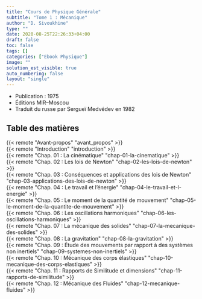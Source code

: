 ```yaml
---
title: "Cours de Physique Générale"
subtitle: "Tome 1 : Mécanique"
author: "D. Sivoukhine"
type: ""
date: 2020-08-25T22:26:33+04:00
draft: false
toc: false
tags: []
categories: ["Ebook Physique"]
image: ""
solution_est_visible: true
auto_numbering: false
layout: "single"
---
```


- Publication : 1975
- Éditions MIR–Moscou
- Traduit du russe par Sergueï Medvédev en 1982

## Table des matières

{{< remote "Avant-propos" "avant_propos" >}}     
{{< remote "Introduction" "introduction" >}}      
{{< remote "Chap. 01 : La cinématique" "chap-01-la-cinematique" >}}     
{{< remote "Chap. 02 : Les lois de Newton" "chap-02-les-lois-de-newton" >}}        
{{< remote "Chap. 03 : Conséquences et applications des lois de Newton" "chap-03-applications-des-lois-de-newton" >}}      
{{< remote "Chap. 04 : Le travail et l’énergie" "chap-04-le-travail-et-l-energie" >}}     
{{< remote "Chap. 05 : Le moment de la quantité de mouvement" "chap-05-le-moment-de-la-quantite-de-mouvement" >}}      
{{< remote "Chap. 06 : Les oscillations harmoniques" "chap-06-les-oscillations-harmoniques" >}}       
{{< remote "Chap. 07 : La mécanique des solides" "chap-07-la-mecanique-des-solides" >}}     
{{< remote "Chap. 08 : La gravitation" "chap-08-la-gravitation" >}}         
{{< remote "Chap. 09 : Étude des mouvements par rapport à des systèmes non inertiels" "chap-09-systemes-non-inertiels" >}}         
{{< remote "Chap. 10 : Mécanique des corps élastiques" "chap-10-mecanique-des-corps-elastiques" >}}        
{{< remote "Chap. 11 : Rapports de Similitude et dimensions" "chap-11-rapports-de-similitude" >}}        
{{< remote "Chap. 12 : Mécanique des Fluides" "chap-12-mecanique-fluides" >}}

